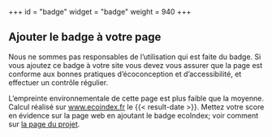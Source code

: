+++
id = "badge"
widget = "badge"
weight = 940
+++

## Ajouter le badge à votre page

[//]: # "TODO: cette page ne s’affiche que si le résultat est supérieur ou égal à B"

Nous ne sommes pas responsables de l’utilisation qui est faite du badge. Si vous ajoutez ce badge à votre site vous
devez vous assurer que la page est conforme aux bonnes pratiques d’éco&shy;conception et d’accessibilité, et effectuer
un contrôle régulier.

[//]: # "texte du badge"

L’empreinte environnementale de cette page est plus faible que la moyenne. Calcul réalisé sur www.ecoindex.fr le {{< result-date >}}. Mettez votre score en évidence sur la page web en ajoutant le badge ecoIndex; voir comment sur [la page du projet](https://github.com/cnumr/ecoindex_badge).
